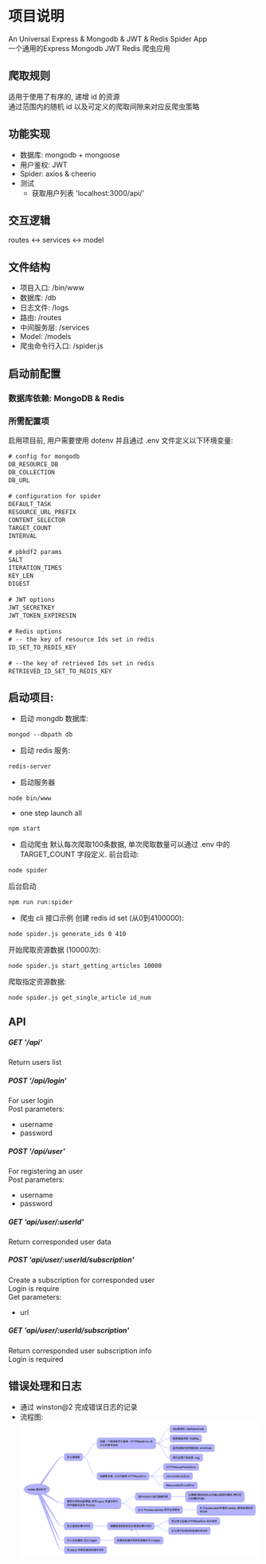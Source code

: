 # 项目说明
An Universal Express & Mongodb & JWT & Redis Spider App<br>
一个通用的Express Mongodb JWT Redis 爬虫应用

## 爬取规则
适用于使用了有序的, 递增 id 的资源\
通过范围内的随机 id 以及可定义的爬取间隙来对应反爬虫策略

## 功能实现
  * 数据库: mongodb + mongoose
  * 用户鉴权: JWT
  * Spider: axios & cheerio
  * 测试
    * 获取用户列表 'localhost:3000/api/'

## 交互逻辑
routes <-> services <-> model

## 文件结构
* 项目入口: /bin/www
* 数据库: /db
* 日志文件: /logs
* 路由: /routes
* 中间服务层: /services
* Model: /models
* 爬虫命令行入口: /spider.js

## 启动前配置
### 数据库依赖:  MongoDB & Redis

### 所需配置项
启用项目前, 用户需要使用 dotenv 并且通过 .env 文件定义以下环境变量:

~~~
# config for mongodb
DB_RESOURCE_DB
DB_COLLECTION
DB_URL

# configuration for spider
DEFAULT_TASK
RESOURCE_URL_PREFIX
CONTENT_SELECTOR
TARGET_COUNT
INTERVAL

# pbkdf2 params
SALT
ITERATION_TIMES
KEY_LEN
DIGEST

# JWT options
JWT_SECRETKEY
JWT_TOKEN_EXPIRESIN

# Redis options
# -- the key of resource Ids set in redis
ID_SET_TO_REDIS_KEY

# --the key of retrieved Ids set in redis
RETRIEVED_ID_SET_TO_REDIS_KEY
~~~




## 启动项目:
* 启动 mongdb 数据库:
~~~
mongod --dbpath db
~~~

* 启动 redis 服务:
~~~
redis-server
~~~

* 启动服务器
~~~
node bin/www
~~~

* one step launch all
~~~
npm start
~~~
* 启动爬虫
默认每次爬取100条数据, 单次爬取数量可以通过 .env 中的 TARGET_COUNT 字段定义.
前台启动:
~~~
node spider
~~~
后台启动
~~~
npm run run:spider
~~~

* 爬虫 cli 接口示例
创建 redis id set (从0到4100000):
~~~
node spider.js generate_ids 0 410
~~~

开始爬取资源数据 (10000次):
~~~
node spider.js start_getting_articles 10000
~~~

爬取指定资源数据:
~~~
node spider.js get_single_article id_num
~~~


## API
##### GET '/api' 
Return users list

##### POST '/api/login'
For user login\
Post parameters:
* username 
* password 

##### POST '/api/user' 
For registering an user\
Post parameters:
* username
* password

##### GET 'api/user/:userId'
Return corresponded user data

##### POST 'api/user/:userId/subscription'
Create a subscription for corresponded user\
Login is require\
Get parameters:
* url

##### GET 'api/user/:userId/subscription'
Return corresponded user subscription info\
Login is required



## 错误处理和日志
  * 通过 winston@2 完成错误日志的记录
  * 流程图:
![Error handling flow](./error-handling-flow.png)




